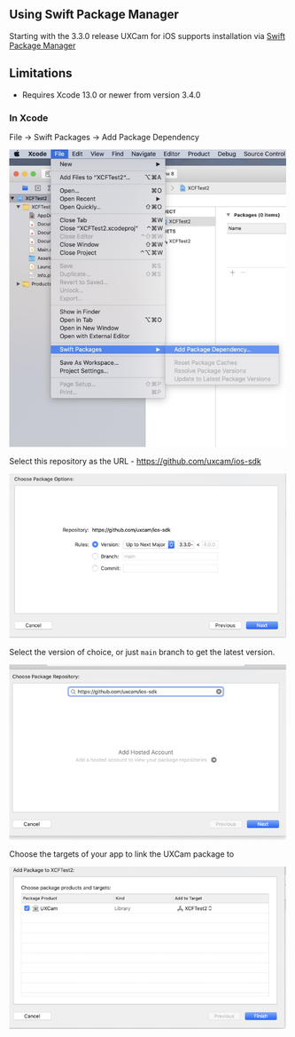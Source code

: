 ## Using Swift Package Manager

Starting with the 3.3.0 release UXCam for iOS supports installation via [Swift Package Manager](https://swift.org/package-manager/)


## Limitations

- Requires Xcode 13.0 or newer from version 3.4.0

### In Xcode

File -> Swift Packages -> Add Package Dependency

<img src="docs/resources/SPM-add-package.jpg" width="500">

Select this repository as the URL - https://github.com/uxcam/ios-sdk

<img src="docs/resources/SPM-select-branch.png" width="500">

Select the version of choice, or just `main` branch to get the latest version.

<img src="docs/resources/SPM-package-url.png" width="500">

Choose the targets of your app to link the UXCam package to

<img src="docs/resources/SPM-select-targets.png" width="500">

